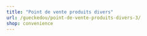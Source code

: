 ```yaml
---
title: "Point de vente produits divers"
url: /gueckedou/point-de-vente-produits-divers-3/
shop: convenience
---
```

